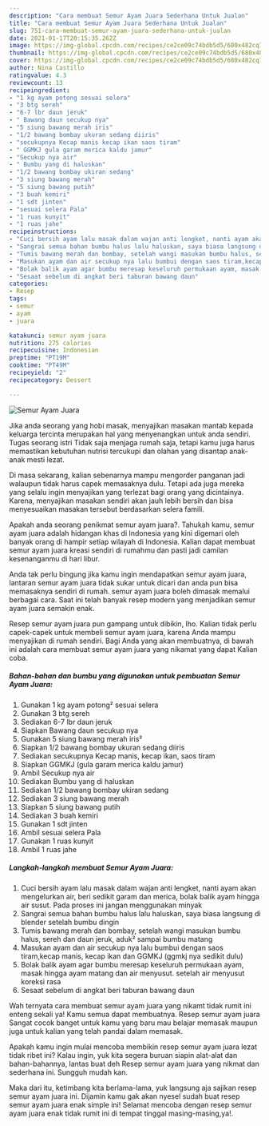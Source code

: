 ```yaml
---
description: "Cara membuat Semur Ayam Juara Sederhana Untuk Jualan"
title: "Cara membuat Semur Ayam Juara Sederhana Untuk Jualan"
slug: 751-cara-membuat-semur-ayam-juara-sederhana-untuk-jualan
date: 2021-01-17T20:15:35.262Z
image: https://img-global.cpcdn.com/recipes/ce2ce09c74bdb5d5/680x482cq70/semur-ayam-juara-foto-resep-utama.jpg
thumbnail: https://img-global.cpcdn.com/recipes/ce2ce09c74bdb5d5/680x482cq70/semur-ayam-juara-foto-resep-utama.jpg
cover: https://img-global.cpcdn.com/recipes/ce2ce09c74bdb5d5/680x482cq70/semur-ayam-juara-foto-resep-utama.jpg
author: Nina Castillo
ratingvalue: 4.3
reviewcount: 13
recipeingredient:
- "1 kg ayam potong sesuai selera"
- "3 btg sereh"
- "6-7 lbr daun jeruk"
- " Bawang daun secukup nya"
- "5 siung bawang merah iris"
- "1/2 bawang bombay ukuran sedang diiris"
- "secukupnya Kecap manis kecap ikan saos tiram"
- " GGMKJ gula garam merica kaldu jamur"
- "Secukup nya air"
- " Bumbu yang di haluskan"
- "1/2 bawang bombay ukiran sedang"
- "3 siung bawang merah"
- "5 siung bawang putih"
- "3 buah kemiri"
- "1 sdt jinten"
- "sesuai selera Pala"
- "1 ruas kunyit"
- "1 ruas jahe"
recipeinstructions:
- "Cuci bersih ayam lalu masak dalam wajan anti lengket, nanti ayam akan mengelurkan air, beri sedikit garam dan merica, bolak balik ayam hingga air susut. Pada proses ini jangan menggunakan minyak"
- "Sangrai semua bahan bumbu halus lalu haluskan, saya biasa langsung di blender setelah bumbu dingin"
- "Tumis bawang merah dan bombay, setelah wangi masukan bumbu halus, sereh dan daun jeruk, aduk² sampai bumbu matang"
- "Masukan ayam dan air secukup nya lalu bumbui dengan saos tiram,kecap manis, kecap ikan dan GGMKJ (ggmkj nya sedikit dulu)"
- "Bolak balik ayam agar bumbu meresap keseluruh permukaan ayam, masak hingga ayam matang dan air menyusut. setelah air menyusut koreksi rasa"
- "Sesaat sebelum di angkat beri taburan bawang daun"
categories:
- Resep
tags:
- semur
- ayam
- juara

katakunci: semur ayam juara 
nutrition: 275 calories
recipecuisine: Indonesian
preptime: "PT19M"
cooktime: "PT49M"
recipeyield: "2"
recipecategory: Dessert

---
```



![Semur Ayam Juara](https://img-global.cpcdn.com/recipes/ce2ce09c74bdb5d5/680x482cq70/semur-ayam-juara-foto-resep-utama.jpg)

Jika anda seorang yang hobi masak, menyajikan masakan mantab kepada keluarga tercinta merupakan hal yang menyenangkan untuk anda sendiri. Tugas seorang istri Tidak saja menjaga rumah saja, tetapi kamu juga harus memastikan kebutuhan nutrisi tercukupi dan olahan yang disantap anak-anak mesti lezat.

Di masa  sekarang, kalian sebenarnya mampu mengorder panganan jadi walaupun tidak harus capek memasaknya dulu. Tetapi ada juga mereka yang selalu ingin menyajikan yang terlezat bagi orang yang dicintainya. Karena, menyajikan masakan sendiri akan jauh lebih bersih dan bisa menyesuaikan masakan tersebut berdasarkan selera famili. 



Apakah anda seorang penikmat semur ayam juara?. Tahukah kamu, semur ayam juara adalah hidangan khas di Indonesia yang kini digemari oleh banyak orang di hampir setiap wilayah di Indonesia. Kalian dapat membuat semur ayam juara kreasi sendiri di rumahmu dan pasti jadi camilan kesenanganmu di hari libur.

Anda tak perlu bingung jika kamu ingin mendapatkan semur ayam juara, lantaran semur ayam juara tidak sukar untuk dicari dan anda pun bisa memasaknya sendiri di rumah. semur ayam juara boleh dimasak memalui berbagai cara. Saat ini telah banyak resep modern yang menjadikan semur ayam juara semakin enak.

Resep semur ayam juara pun gampang untuk dibikin, lho. Kalian tidak perlu capek-capek untuk membeli semur ayam juara, karena Anda mampu menyajikan di rumah sendiri. Bagi Anda yang akan membuatnya, di bawah ini adalah cara membuat semur ayam juara yang nikamat yang dapat Kalian coba.

<!--inarticleads1-->

##### Bahan-bahan dan bumbu yang digunakan untuk pembuatan Semur Ayam Juara:

1. Gunakan 1 kg ayam potong² sesuai selera
1. Gunakan 3 btg sereh
1. Sediakan 6-7 lbr daun jeruk
1. Siapkan  Bawang daun secukup nya
1. Gunakan 5 siung bawang merah iris²
1. Siapkan 1/2 bawang bombay ukuran sedang diiris
1. Sediakan secukupnya Kecap manis, kecap ikan, saos tiram
1. Siapkan  GGMKJ (gula garam merica kaldu jamur)
1. Ambil Secukup nya air
1. Sediakan  Bumbu yang di haluskan
1. Sediakan 1/2 bawang bombay ukiran sedang
1. Sediakan 3 siung bawang merah
1. Siapkan 5 siung bawang putih
1. Sediakan 3 buah kemiri
1. Gunakan 1 sdt jinten
1. Ambil sesuai selera Pala
1. Gunakan 1 ruas kunyit
1. Ambil 1 ruas jahe




<!--inarticleads2-->

##### Langkah-langkah membuat Semur Ayam Juara:

1. Cuci bersih ayam lalu masak dalam wajan anti lengket, nanti ayam akan mengelurkan air, beri sedikit garam dan merica, bolak balik ayam hingga air susut. Pada proses ini jangan menggunakan minyak
1. Sangrai semua bahan bumbu halus lalu haluskan, saya biasa langsung di blender setelah bumbu dingin
1. Tumis bawang merah dan bombay, setelah wangi masukan bumbu halus, sereh dan daun jeruk, aduk² sampai bumbu matang
1. Masukan ayam dan air secukup nya lalu bumbui dengan saos tiram,kecap manis, kecap ikan dan GGMKJ (ggmkj nya sedikit dulu)
1. Bolak balik ayam agar bumbu meresap keseluruh permukaan ayam, masak hingga ayam matang dan air menyusut. setelah air menyusut koreksi rasa
1. Sesaat sebelum di angkat beri taburan bawang daun




Wah ternyata cara membuat semur ayam juara yang nikamt tidak rumit ini enteng sekali ya! Kamu semua dapat membuatnya. Resep semur ayam juara Sangat cocok banget untuk kamu yang baru mau belajar memasak maupun juga untuk kalian yang telah pandai dalam memasak.

Apakah kamu ingin mulai mencoba membikin resep semur ayam juara lezat tidak ribet ini? Kalau ingin, yuk kita segera buruan siapin alat-alat dan bahan-bahannya, lantas buat deh Resep semur ayam juara yang nikmat dan sederhana ini. Sungguh mudah kan. 

Maka dari itu, ketimbang kita berlama-lama, yuk langsung aja sajikan resep semur ayam juara ini. Dijamin kamu gak akan nyesel sudah buat resep semur ayam juara enak simple ini! Selamat mencoba dengan resep semur ayam juara enak tidak rumit ini di tempat tinggal masing-masing,ya!.

